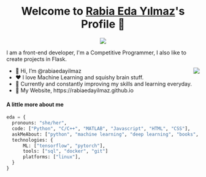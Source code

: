 <p align="center">
  <h1 align="center">Welcome to <a href="https://github.com/MrBlueBird2">Rabia Eda Yılmaz</a>'s Profile 👋</h1>
</p>
<p align="center">
  <a align="center" href="https://github.com/DenverCoder1/readme-typing-svg"><img src="https://readme-typing-svg.herokuapp.com?&font=IBM+Plex+Sans&color=F72EE2&size=25&lines=Welcome+to+my+GitHub+Profile!;I'm+a+Front+end+developer;I'm+a+competitive+programmer;I'm+a+Flask+developer" /></a>
</p>
<p>I am a front-end developer, I'm a Competitive Programmer, I also like to create projects in Flask.</p>
<img align="right" src="https://media.giphy.com/media/M9gbBd9nbDrOTu1Mqx/giphy.gif">
<ul>
  <li>👋 Hi, I’m @rabiaedayilmaz</li>
  <li>❤️ I love Machine Learning and squishy brain stuff.</li>
  <li>🌱 Currently and constantly improving my skills and learning everyday.</li>
  <li>🧐 My Website, https://rabiaedayilmaz.github.io</li>
</ul>

#### A little more about me
```python
eda = {
  pronouns: "she/her",
  code: ["Python", "C/C++", "MATLAB", "Javascript", "HTML", "CSS"],
  askMeAbout: ["python", "machine learning", "deep learning", "books", "neuroscience", "birds"],
  technologies: {
      ML: ["tensorflow", "pytorch"],
      tools: ["sql", "docker", "git"]
      platforms: ["linux"],
  }
}
```